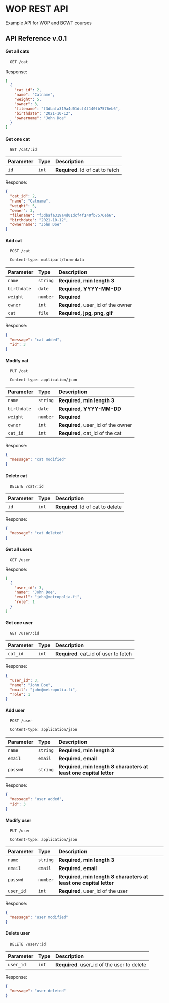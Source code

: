 # WOP REST API

Example API for WOP and BCWT courses

## API Reference v.0.1

#### Get all cats

```http
  GET /cat
```

Response:

```json
[
  {
    "cat_id": 2,
    "name": "Catname",
    "weight": 5,
    "owner": 3,
    "filename": "f3dbafa319a4d01dcf4f140fb7576eb6",
    "birthdate": "2021-10-12",
    "ownername": "John Doe"
  }
]
```

#### Get one cat

```http
  GET /cat/:id
```

| Parameter | Type     | Description                       |
| :-------- | :------- | :-------------------------------- |
| `id`      | `int` | **Required**. Id of cat to fetch |

Response:

```json
{
  "cat_id": 2,
  "name": "Catname",
  "weight": 5,
  "owner": 3,
  "filename": "f3dbafa319a4d01dcf4f140fb7576eb6",
  "birthdate": "2021-10-12",
  "ownername": "John Doe"
}
```

#### Add cat

```http
  POST /cat
```

```http
  Content-type: multipart/form-data
```

| Parameter | Type     | Description                       |
| :-------- | :------- | :-------------------------------- |
| `name`     | `string` | **Required, min length 3** |
| `birthdate` | `date` | **Required, YYYY-MM-DD** |
| `weight`    | `number` | **Required** |
| `owner`     | `int` | **Required**, user_id of the owner|
| `cat`       | `file` | **Required, jpg, png, gif** |

Response:

```json
{
  "message": "cat added",
  "id": 3
}
```

#### Modify cat

```http
  PUT /cat
```

```http
  Content-type: application/json
```

| Parameter | Type     | Description                       |
| :-------- | :------- | :-------------------------------- |
| `name`     | `string` | **Required, min length 3** |
| `birthdate` | `date` | **Required, YYYY-MM-DD** |
| `weight`    | `number` | **Required** |
| `owner`     | `int` | **Required**, user_id of the owner|
| `cat_id`     | `int` | **Required**, cat_id of the cat|

Response:

```json
{
  "message": "cat modified"
}
```

#### Delete cat

```http
  DELETE /cat/:id
```

| Parameter | Type     | Description                       |
| :-------- | :------- | :-------------------------------- |
| `id`      | `int` | **Required**. Id of cat to delete |

Response:

```json
{
  "message": "cat deleted"
}
```

#### Get all users

```http
  GET /user
```

Response:

```json
[
  {
    "user_id": 3,
    "name": "John Doe",
    "email": "john@metropolia.fi",
    "role": 1
  }
]
```

#### Get one user

```http
  GET /user/:id
```

| Parameter | Type     | Description                       |
| :-------- | :------- | :-------------------------------- |
| `cat_id`      | `int` | **Required**. cat_id of user to fetch |

Response:

```json
{
  "user_id": 3,
  "name": "John Doe",
  "email": "john@metropolia.fi",
  "role": 1
}
```

#### Add user

```http
  POST /user
```

```http
  Content-type: application/json
```

| Parameter | Type     | Description                       |
| :-------- | :------- | :-------------------------------- |
| `name`     | `string` | **Required, min length 3** |
| `email` | `email` | **Required, email** |
| `passwd`    | `string` | **Required, min length 8 characters at least one capital letter** |

Response:

```json
{
  "message": "user added",
  "id": 3
}
```

#### Modify user

```http
  PUT /user
```

```http
  Content-type: application/json
```

| Parameter | Type     | Description                       |
| :-------- | :------- | :-------------------------------- |
| `name`     | `string` | **Required, min length 3** |
| `email` | `email` | **Required, email**  |
| `passwd`    | `number` | **Required, min length 8 characters at least one capital letter** |
| `user_id`     | `int` | **Required**, user_id of the user|

Response:

```json
{
  "message": "user modified"
}
```

#### Delete user

```http
  DELETE /user/:id
```

| Parameter | Type     | Description                       |
| :-------- | :------- | :-------------------------------- |
| `user_id`      | `int` | **Required**. user_id of the user to delete |

Response:

```json
{
  "message": "user deleted"
}
```
